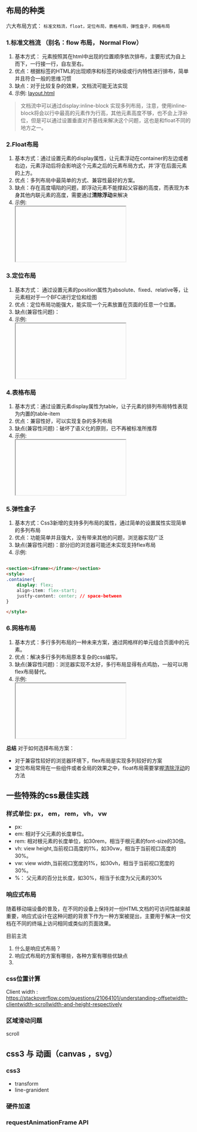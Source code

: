
## 布局的种类
六大布局方式： ``标准文档流，float，定位布局，表格布局，弹性盒子，网格布局``

### 1.标准文档流 （别名：flow 布局， Normal Flow）
1. 基本方式： 元素按照其在html中出现的位置顺序依次排布，主要形式为自上而下，一行接一行，自左至右。
2. 优点：根据标签的HTML的出现顺序和标签的块级或行内特性进行排布，简单并且符合一般的思维习惯
3. 缺点：对于比较复杂的效果，文档流可能无法实现
4. 示例: [layout.html](./layout.html ':include')

> 文档流中可以通过display:inline-block 实现多列布局，注意，使用inline-block将会以行中最高的元素作为行高，其他元素高度不够，也不会上浮补位，但是可以通过设置垂直对齐基线来解决这个问题，这也是和float不同的地方之一。

### 2.Float布局
1. 基本方式：通过设置元素的display属性，让元素浮动在container的左边或者右边，元素浮动后将会影响这个元素之后的元素布局方式，并‘浮’在后面元素的上方。
2. 优点：多列布局中最简单的方式、兼容性最好的方案。
3. 缺点：存在高度塌陷的问题，即浮动元素不能撑起父容器的高度，而表现为本身其他内联元素的高度，需要通过**清除浮动**来解决
4. 示例: <section><iframe></iframe></section>

### 3.定位布局
1. 基本方式： 通过设置元素的position属性为absolute、fixed、relative等，让元素相对于一个BFC进行定位和绘图
2. 优点：定位布局功能强大，能实现一个元素放置在页面的任意一个位置。
3. 缺点(兼容性问题)：
4. 示例: <section><iframe></iframe></section>


### 4.表格布局
1. 基本方式：通过设置元素display属性为table，让子元素的排列布局特性表现为内置的table-item
2. 优点：兼容性好，可以实现复杂的多列布局
3. 缺点(兼容性问题)：破坏了语义化的原则，已不再被标准所推荐
4. 示例: <section><iframe></iframe></section>


### 5.弹性盒子
1. 基本方式：Css3新增的支持多列布局的属性，通过简单的设置属性实现简单的多列布局
2. 优点：功能简单并且强大，没有带来其他的问题，浏览器实现广泛
3. 缺点(兼容性问题)：部分旧的浏览器可能还未实现支持flex布局
4. 示例:
```html

<section><iframe></iframe></section>
<style>
.container{
    display: flex;
    align-item: flex-start;
    justfy-content: center; // space-between
}

</style>

```


### 6.网格布局
1. 基本方式：多行多列布局的一种未来方案，通过网格样的单元组合页面中的元素。
2. 优点：解决多行多列布局原本复杂的css编写。
3. 缺点(兼容性问题)：浏览器实现不太好，多行布局显得有点鸡肋，一般可以用flex布局替代。
4. 示例: <section><iframe></iframe></section>

**总结**
对于如何选择布局方案：
+ 对于兼容性较好的浏览器环境下，flex布局是实现多列较好的方案
+ 定位布局常用在一些组件或者全局的效果之中，float布局需要掌握[清除浮动]()的方法


## 一些特殊的css最佳实践
### 样式单位: px， em， rem， vh， vw
+ px: 
+ em: 相对于父元素的长度单位。
+ rem: 相对根元素的长度单位，如30rem，相当于根元素的font-size的30倍。
+ vh: view height,当前视口高度的1%，如30vw，相当于当前视口高度的30%。
+ vw: view width,当前视口宽度的1%，如30vh，相当于当前视口宽度的30%。
+ %： 父元素的百分比长度，如30%，相当于长度为父元素的30%


### 响应式布局
随着移动端设备的普及，在不同的设备上保持对一份HTML文档的可访问性越来越重要，响应式设计在这种问题的背景下作为一种方案被提出，主要用于解决一份文档在不同的终端上访问相同或类似的页面效果。

目前主流
1. 什么是响应式布局？
2. 响应式布局的方案有哪些，各种方案有哪些优缺点
3. 

### css位置计算

Client width : https://stackoverflow.com/questions/21064101/understanding-offsetwidth-clientwidth-scrollwidth-and-height-respectively

### 区域滑动问题
scroll

## css3 与 动画（canvas ，svg）
### css3 
+ transform
+ line-granident

### 硬件加速

### requestAnimationFrame API







